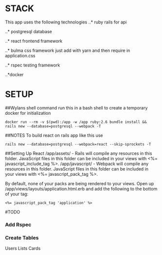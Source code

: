 # STACK
 This app uses the following technologies
 ..* ruby rails
 for api

 ..* postgresql
 database

 ..* react
 frontend framework

 ..* bulma
 css framework
 just add with yarn and then require in application.css

..* rspec
testing framework

..*docker
# SETUP

##Wylans shell command
run this in a bash shell to create a temporary docker for initialization

```
docker run --rm -v $(pwd):/app -w /app ruby:2.6 bundle install && rails new --database=postgresql --webpack -T
```

##NOTES
To build react on rails app like this use

```
rails new --database=postgresql --webpack=react --skip-sprockets -T
```

##Setting Up React
/app/assets/ - Rails will compile any resources in this folder. JavaScript files in this folder can be included in your views with <%= javascript_include_tag %>.
/app/javascript/ - Webpack will compile any resources in this folder. JavaScript files in this folder can be included in your views with <%= javascript_pack_tag %>.

By default, none of your packs are being rendered to your views. Open up /app/views/layouts/application.html.erb and add the following to the bottom of your <head> tag:
```
<%= javascript_pack_tag 'application' %>
```



#TODO
### Add Rspec
### Create Tables
Users
Lists
Cards